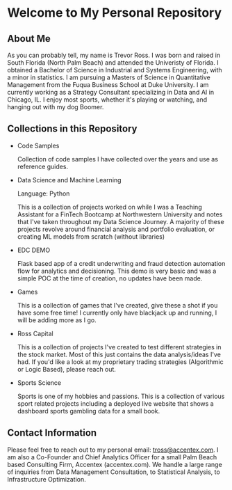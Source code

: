 # Welcome to My Personal Repository

## About Me
As you can probably tell, my name is Trevor Ross. I was born and raised in South Florida (North Palm Beach) and attended the Univeristy of Florida. I obtained a Bachelor of Science in Industrial and Systems Engineering, with a minor in statistics. I am pursuing a Masters of Science in Quantitative Management from the Fuqua Business School at Duke University. I am currently working as a Strategy Consultant specializing in Data and AI in Chicago, IL. I enjoy most sports, whether it's playing or watching, and hanging out with my dog Boomer.

## Collections in this Repository
* Code Samples
  
  Collection of code samples I have collected over the years and use as reference guides.
* Data Science and Machine Learning

  Language: Python
  
  This is a collection of projects worked on while I was a Teaching Assistant for a FinTech Bootcamp at Northwestern University and notes that I've taken throughout my Data Science Journey. A majority of these projects revolve around financial analysis and portfolio evaluation, or creating ML models from scratch (without libraries)
* EDC DEMO
  
  Flask based app of a credit underwriting and fraud detection automation flow for analytics and decisioning. This demo is very basic and was a simple POC at the time of creation, no updates have been made.
* Games

  This is a collection of games that I've created, give these a shot if you have some free time! I currently only have blackjack up and running, I will be adding more as I go.

* Ross Capital

  This is a collection of projects I've created to test different strategies in the stock market. Most of this just contains the data analysis/ideas I've had. If you'd like a look at my proprietary trading strategies (Algorithmic or Logic Based), please reach out.
* Sports Science
  
  Sports is one of my hobbies and passions. This is a collection of various sport related projects including a deployed live website that shows a dashboard sports gambling data for a small book.


## Contact Information
Please feel free to reach out to my personal email: tross@accentex.com. I am also a Co-Founder and Chief Analytics Officer for a small Palm Beach based Consulting Firm, Accentex (accentex.com). We handle a large range of inquiries from Data Management Consultation, to Statistical Analysis, to Infrastructure Optimization. 

